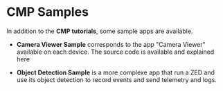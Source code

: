# CMP Samples

In addition to the **CMP tutorials**, some sample apps are available.

- **Camera Viewer Sample** corresponds to the app "Camera Viewer" available on each device. The source code is available and explained here

- **Object Detection Sample** is a more complexe app that run a ZED and use its object detection to record events and send telemetry and logs.